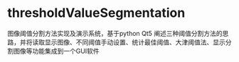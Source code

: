 # thresholdValueSegmentation
图像阈值分割方法实现及演示系统，基于python Qt5
阐述三种阈值分割方法的思路，并将读取显示图像、不同阈值手动设置、统计最佳阈值、大津阈值法、显示分割图像等功能集成到一个GUI软件
